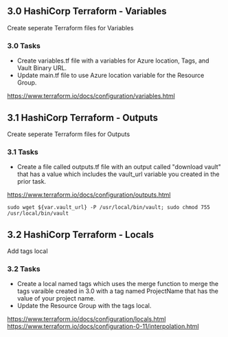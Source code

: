 ## 3.0 HashiCorp Terraform - Variables
Create seperate Terraform files for Variables

### 3.0 Tasks
* Create variables.tf file with a variables for Azure location, Tags, and Vault Binary URL.
* Update main.tf file to use Azure location variable for the Resource Group.

https://www.terraform.io/docs/configuration/variables.html

## 3.1 HashiCorp Terraform - Outputs
Create seperate Terraform files for Outputs

### 3.1 Tasks
* Create a file called outputs.tf file with an output called "download vault" that has a value which includes the vault_url variable you created in the prior task.

https://www.terraform.io/docs/configuration/outputs.html

`sudo wget ${var.vault_url} -P /usr/local/bin/vault; sudo chmod 755 /usr/local/bin/vault`

## 3.2 HashiCorp Terraform - Locals
Add tags local

### 3.2 Tasks
* Create a local named tags which uses the merge function to merge the tags varaible created in 3.0 with a tag named ProjectName that has the value of your project name.
* Update the Resource Group with the tags local.

https://www.terraform.io/docs/configuration/locals.html
https://www.terraform.io/docs/configuration-0-11/interpolation.html
